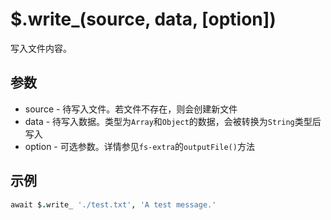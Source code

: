 # $.write_(source, data, [option])

写入文件内容。

## 参数

- source - 待写入文件。若文件不存在，则会创建新文件
- data - 待写入数据。类型为`Array`和`Object`的数据，会被转换为`String`类型后写入
- option - 可选参数。详情参见`fs-extra`的`outputFile()`方法

## 示例

```coffeescript
await $.write_ './test.txt', 'A test message.'
```